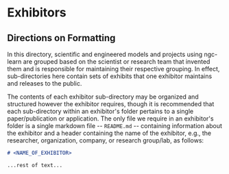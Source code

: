 # Exhibitors

## Directions on Formatting

In this directory, scientific and engineered models and projects using ngc-learn
are grouped based on the scientist or research team that invented them and is
responsible for maintaining their respective grouping. In effect, sub-directories
here contain sets of exhibits that one exhibitor maintains and releases to the
public.

The contents of each exhibitor sub-directory may be organized and structured
however the exhibitor requires, though it is recommended that each sub-directory
within an exhibitor's folder pertains to a single paper/publication or
application. The only file we require in an exhibitor's folder is a single
markdown file -- `README.md` -- containing information about the exhibitor and a
header containing the name of the exhibitor, e.g., the researcher, organization,
company, or research group/lab, as follows:
```markdown
# <NAME_OF_EXHIBITOR>

...rest of text...
```
